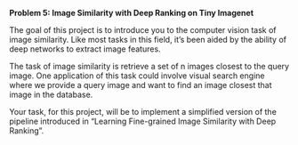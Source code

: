 **Problem 5: Image Similarity with Deep Ranking on Tiny Imagenet**

The goal of this project is to introduce you to the computer vision task of image similarity. Like
most tasks in this field, it’s been aided by the ability of deep networks to extract image features.

The task of image similarity is retrieve a set of n images closest to the query image. One
application of this task could involve visual search engine where we provide a query image and
want to find an image closest that image in the database.

Your task, for this project, will be to implement a simplified version of the pipeline introduced in
“Learning Fine-grained Image Similarity with Deep Ranking”.
